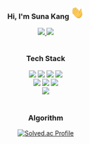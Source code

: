 <h3 align="center"> Hi, I'm Suna Kang <img src="https://raw.githubusercontent.com/parth-27/parth-27/master/Hi.gif" width="30px"></h3>
<div align="center">
  <a href="https://k-ang.tistory.com/" target="_blank" rel="noopener">
    <img src="https://img.shields.io/badge/My Blog-FD3A5C?style=flat-square&logo=tvtime&logoColor=white"/>
  <a/>
  <a href="mailto:acrnm148@gmail.com" target="_blank" rel="noopener">
    <img src="https://img.shields.io/badge/acrnm148@gmail.com-EA4335?style=flat-square&logo=Gmail&logoColor=white"/>
  <a/>
</div>

<br/>

<h3 align="center"> Tech Stack </h3>

<div align="center">
  <img src="https://img.shields.io/badge/Java-007396?style=flat-square&logo=OpenJDK&logoColor=white"/>
  <img src="https://img.shields.io/badge/JavaScript-F7DF1E?style=flat-square&logo=JavaScript&logoColor=white"/>
   <img src="https://img.shields.io/badge/HTML-E34F26?style=flat-square&logo=html5&logoColor=white">
    <img src="https://img.shields.io/badge/CSS-1572B6?style=flat-square&logo=css3&logoColor=white">
  <!--<img src="https://img.shields.io/badge/Python-3776AB?style=flat-square&logo=Python&logoColor=white"/>-->
  <br/>
  <img src="https://img.shields.io/badge/Spring-6DB33F?style=flat-square&logo=Spring&logoColor=white">
  <img src="https://img.shields.io/badge/SpringBoot-6DB33F?style=flat-square&logo=Spring&logoColor=white"/>
  <!--<img src="https://img.shields.io/badge/Vue.js-4FC08D?style=flat-square&logo=Vue.js&logoColor=white"/>-->
  <img src="https://img.shields.io/badge/MySQL-4479A1?style=flat-square&logo=MySQL&logoColor=white"/>
  <br/>
  <img src="https://img.shields.io/badge/Git-F05032?style=flat-square&logo=Git&logoColor=white"/>
  <!--<img src="https://img.shields.io/badge/Jira-0052CC?style=flat-square&logo=Jira&logoColor=white"/>-->
</div>
  
<br/>

<h3 align="center"> Algorithm </h3>
<div align="center">
  
[![Solved.ac Profile](http://mazassumnida.wtf/api/v2/generate_badge?boj=acrnm148)](https://solved.ac/profile/acrnm148)
  
</div>
